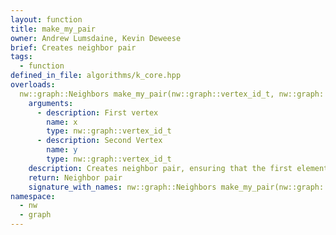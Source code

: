 ```yaml
---
layout: function
title: make_my_pair
owner: Andrew Lumsdaine, Kevin Deweese
brief: Creates neighbor pair
tags:
  - function
defined_in_file: algorithms/k_core.hpp
overloads:
  nw::graph::Neighbors make_my_pair(nw::graph::vertex_id_t, nw::graph::vertex_id_t):
    arguments:
      - description: First vertex
        name: x
        type: nw::graph::vertex_id_t
      - description: Second Vertex
        name: y
        type: nw::graph::vertex_id_t
    description: Creates neighbor pair, ensuring that the first element in the pair has a smaller vertex ID.
    return: Neighbor pair
    signature_with_names: nw::graph::Neighbors make_my_pair(nw::graph::vertex_id_t x, nw::graph::vertex_id_t y)
namespace:
  - nw
  - graph
---
```

